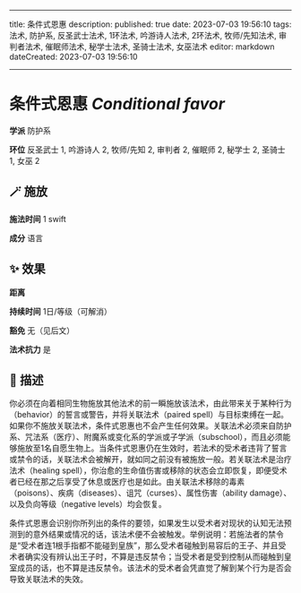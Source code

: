 
---
title: 条件式恩惠
description: 
published: true
date: 2023-07-03 19:56:10
tags: 法术, 防护系, 反圣武士法术, 1环法术, 吟游诗人法术, 2环法术, 牧师/先知法术, 审判者法术, 催眠师法术, 秘学士法术, 圣骑士法术, 女巫法术
editor: markdown
dateCreated: 2023-07-03 19:56:10

---

# **条件式恩惠** *Conditional favor*

**学派** 防护系 

**环位** 反圣武士 1, 吟游诗人 2, 牧师/先知 2, 审判者 2, 催眠师 2, 秘学士 2, 圣骑士 1, 女巫 2

## 🪄 施放

**施法时间** 1 swift

**成分** 语言

## ✨ 效果  

**距离**   

**持续时间** 1日/等级（可解消） 

**豁免** 无（见后文）

**法术抗力** 是

## 📖 描述

你必须在向着相同生物施放其他法术的前一瞬施放该法术，由此带来关于某种行为（behavior）的誓言或警告，并将关联法术（paired spell）与目标束缚在一起。如果你不施放关联法术，条件式恩惠也不会产生任何效果。关联法术必须来自防护系、咒法系（医疗）、附魔系或变化系的学派或子学派（subschool），而且必须能够施放至1名自愿生物上。当条件式恩惠仍在生效时，若法术的受术者违背了誓言或禁令的话，关联法术会被解开，就如同之前没有被施放一般。若关联法术是治疗法术（healing spell），你治愈的生命值伤害或移除的状态会立即恢复，即便受术者已经在那之后享受了休息或医疗也是如此。由关联法术移除的毒素（poisons）、疾病（diseases）、诅咒（curses）、属性伤害（ability damage）、以及负向等级（negative levels）均会恢复。

条件式恩惠会识别你所列出的条件的要领，如果发生以受术者对现状的认知无法预测到的意外结果或情况的话，该法术便不会被触发。举例说明：若施法者的禁令是“受术者连1根手指都不能碰到皇族”，那么受术者碰触到易容后的王子、并且受术者确实没有辨认出王子时，不算是违反禁令；当受术者是受到控制从而碰触到皇室成员的话，也不算是违反禁令。该法术的受术者会凭直觉了解到某个行为是否会导致关联法术的失效。
    